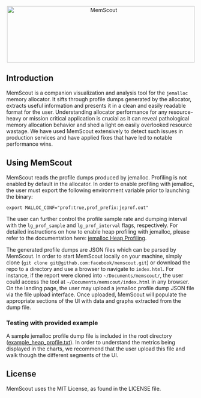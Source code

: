 <p align="center">
  <img width="500" height="150" alt="MemScout" src="logo.png">
</p>

## Introduction

MemScout is a companion visualization and analysis tool for the `jemalloc` memory allocator.
It sifts through profile dumps generated by the allocator, extracts useful information
and presents it in a clean and easily readable format for the user. Understanding allocator
performance for any resource-heavy or mission critical application is crucial as it can reveal
pathological memory allocation behavior and shed a light on easily overlooked resource wastage. We
have used MemScout extensively to detect such issues in production services and have applied fixes
that have led to notable performance wins.

## Using MemScout

MemScout reads the profile dumps produced by jemalloc. Profiling is not enabled by default in the
allocator. In order to enable profiling with jemalloc, the user must export the following
environment variable prior to launching the binary:
```
export MALLOC_CONF="prof:true,prof_prefix:jeprof.out"
```
The user can further control the profile sample rate and dumping interval with the
`lg_prof_sample` and `lg_prof_interval` flags, respectively. For detailed instructions on how to
enable heap profiling with jemalloc, please refer to the documentation here: [jemalloc Heap
Profiling](https://github.com/jemalloc/jemalloc/wiki/Use-Case%3A-Heap-Profiling).

The generated profile dumps are JSON files which can be parsed by MemScout. In order to start
MemScout locally on your machine, simply clone (`git clone
git@github.com:facebook/memscout.git`) or download the repo to a directory and use a browser to
navigate to `index.html`. For instance, if the report were cloned into `~/Documents/memscout/`, the user
could access the tool at `~/Documents/memscout/index.html` in any browser. On the landing page, the
user may upload a jemalloc profile dump JSON file via the file upload interface. Once
uploaded, MemScout will populate the appropriate sections of the UI with data and graphs extracted
from the dump file.

### Testing with provided example
A sample jemalloc profile dump file is included in the root directory
([example_heap_profile.txt](example_heap_profile.txt)). In order to understand the metrics being
displayed in the charts, we recommend that the user upload this file and walk though the different
segments of the UI.

## License
MemScout uses the MIT License, as found in the LICENSE file.

